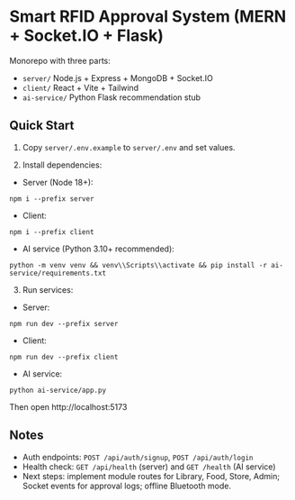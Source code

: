 # Smart RFID Approval System (MERN + Socket.IO + Flask)

Monorepo with three parts:
- `server/` Node.js + Express + MongoDB + Socket.IO
- `client/` React + Vite + Tailwind
- `ai-service/` Python Flask recommendation stub

## Quick Start

1) Copy `server/.env.example` to `server/.env` and set values.

2) Install dependencies:
- Server (Node 18+):
```
npm i --prefix server
```
- Client:
```
npm i --prefix client
```
- AI service (Python 3.10+ recommended):
```
python -m venv venv && venv\\Scripts\\activate && pip install -r ai-service/requirements.txt
```

3) Run services:
- Server:
```
npm run dev --prefix server
```
- Client:
```
npm run dev --prefix client
```
- AI service:
```
python ai-service/app.py
```

Then open http://localhost:5173

## Notes
- Auth endpoints: `POST /api/auth/signup`, `POST /api/auth/login`
- Health check: `GET /api/health` (server) and `GET /health` (AI service)
- Next steps: implement module routes for Library, Food, Store, Admin; Socket events for approval logs; offline Bluetooth mode.
